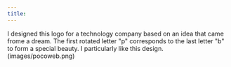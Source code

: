 ```yaml
---
title: 
---
```


I designed this logo for a technology company based on an idea that came frome a dream. The first rotated letter "p" corresponds to the last letter "b" to form a special beauty. I particularly like this design.
(images/pocoweb.png)

